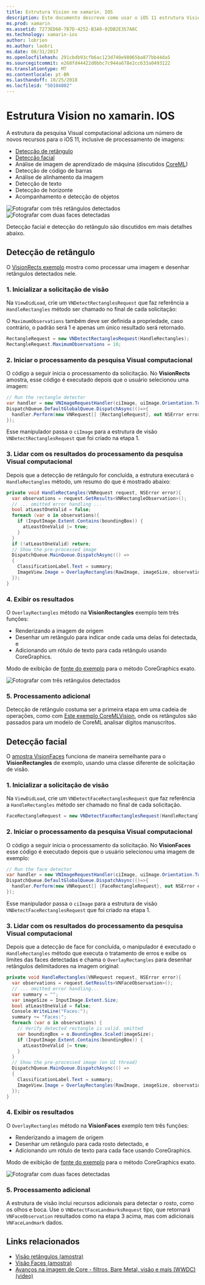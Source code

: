 ```yaml
---
title: Estrutura Vision no xamarin. IOS
description: Este documento descreve como usar o iOS 11 estrutura Vision no xamarin. IOS. Especificamente, ele aborda a detecção de retângulo e detecção facial.
ms.prod: xamarin
ms.assetid: 7273ED68-7B7D-4252-B3A0-02DB2E357A8C
ms.technology: xamarin-ios
author: lobrien
ms.author: laobri
ms.date: 08/31/2017
ms.openlocfilehash: 291cbdb93cfb6ac123d740e98065ba877bb44da5
ms.sourcegitcommit: e268fd44422d0bbc7c944a678e2cc633a0493122
ms.translationtype: MT
ms.contentlocale: pt-BR
ms.lasthandoff: 10/25/2018
ms.locfileid: "50104802"
---
```

# <a name="vision-framework-in-xamarinios"></a>Estrutura Vision no xamarin. IOS

A estrutura da pesquisa Visual computacional adiciona um número de novos recursos para o iOS 11, inclusive de processamento de imagens:

- [Detecção de retângulo](#rectangles)
- [Detecção facial](#faces)
- Análise de imagem de aprendizado de máquina (discutidos [CoreML](~/ios/platform/introduction-to-ios11/coreml.md))
- Detecção de código de barras
- Análise de alinhamento da imagem
- Detecção de texto
- Detecção de horizonte
- Acompanhamento e detecção de objetos

![Fotografar com três retângulos detectados](vision-images/found-rectangles-tiny.png) ![Fotografar com duas faces detectadas](vision-images/xamarin-home-faces-tiny.png)

Detecção facial e detecção do retângulo são discutidos em mais detalhes abaixo.

<a name="rectangles" />

## <a name="rectangle-detection"></a>Detecção de retângulo

O [VisionRects exemplo](https://developer.xamarin.com/samples/monotouch/ios11/VisionRectangles/) mostra como processar uma imagem e desenhar retângulos detectados nele.

### <a name="1-initialize-the-vision-request"></a>1. Inicializar a solicitação de visão

Na `ViewDidLoad`, crie um `VNDetectRectanglesRequest` que faz referência a `HandleRectangles` método ser chamado no final de cada solicitação:

O `MaximumObservations` também deve ser definida a propriedade, caso contrário, o padrão será 1 e apenas um único resultado será retornado.

```csharp
RectangleRequest = new VNDetectRectanglesRequest(HandleRectangles);
RectangleRequest.MaximumObservations = 10;
```

### <a name="2-start-the-vision-processing"></a>2. Iniciar o processamento da pesquisa Visual computacional

O código a seguir inicia o processamento da solicitação. No **VisionRects** amostra, esse código é executado depois que o usuário selecionou uma imagem:

```csharp
// Run the rectangle detector
var handler = new VNImageRequestHandler(ciImage, uiImage.Orientation.ToCGImagePropertyOrientation(), new VNImageOptions());
DispatchQueue.DefaultGlobalQueue.DispatchAsync(()=>{
  handler.Perform(new VNRequest[] {RectangleRequest}, out NSError error);
});
```

Esse manipulador passa o `ciImage` para a estrutura de visão `VNDetectRectanglesRequest` que foi criado na etapa 1.

### <a name="3-handle-the-results-of-vision-processing"></a>3. Lidar com os resultados do processamento da pesquisa Visual computacional

Depois que a detecção de retângulo for concluída, a estrutura executará o `HandleRectangles` método, um resumo do que é mostrado abaixo:

```csharp
private void HandleRectangles(VNRequest request, NSError error){
  var observations = request.GetResults<VNRectangleObservation>();
  // ... omitted error handling ...
  bool atLeastOneValid = false;
  foreach (var o in observations){
    if (InputImage.Extent.Contains(boundingBox)) {
      atLeastOneValid |= true;
    }
  }
  if (!atLeastOneValid) return;
  // Show the pre-processed image
  DispatchQueue.MainQueue.DispatchAsync(() =>
  {
    ClassificationLabel.Text = summary;
    ImageView.Image = OverlayRectangles(RawImage, imageSize, observations);
  });
}
```

### <a name="4-display-the-results"></a>4. Exibir os resultados

O `OverlayRectangles` método na **VisionRectangles** exemplo tem três funções:

- Renderizando a imagem de origem
- Desenhar um retângulo para indicar onde cada uma delas foi detectada, e
- Adicionando um rótulo de texto para cada retângulo usando CoreGraphics.

Modo de exibição de [fonte do exemplo](https://developer.xamarin.com/samples/monotouch/ios11/VisionRectangles/) para o método CoreGraphics exato.

![Fotografar com três retângulos detectados](vision-images/found-rectangles-phone-sml.png)

### <a name="5-further-processing"></a>5. Processamento adicional

Detecção de retângulo costuma ser a primeira etapa em uma cadeia de operações, como com [Este exemplo CoreMLVision](~/ios/platform/introduction-to-ios11/coreml.md#coremlvision), onde os retângulos são passados para um modelo de CoreML analisar dígitos manuscritos.


<a name="faces" />

## <a name="face-detection"></a>Detecção facial

O [amostra VisionFaces](https://developer.xamarin.com/samples/monotouch/ios11/VisionFaces/) funciona de maneira semelhante para o **VisionRectangles** de exemplo, usando uma classe diferente de solicitação de visão.

### <a name="1-initialize-the-vision-request"></a>1. Inicializar a solicitação de visão

Na `ViewDidLoad`, crie um `VNDetectFaceRectanglesRequest` que faz referência a `HandleRectangles` método ser chamado no final de cada solicitação.

```csharp
FaceRectangleRequest = new VNDetectFaceRectanglesRequest(HandleRectangles);
```

### <a name="2-start-the-vision-processing"></a>2. Iniciar o processamento da pesquisa Visual computacional

O código a seguir inicia o processamento da solicitação. No **VisionFaces** esse código é executado depois que o usuário selecionou uma imagem de exemplo:

```csharp
// Run the face detector
var handler = new VNImageRequestHandler(ciImage, uiImage.Orientation.ToCGImagePropertyOrientation(), new VNImageOptions());
DispatchQueue.DefaultGlobalQueue.DispatchAsync(()=>{
  handler.Perform(new VNRequest[] {FaceRectangleRequest}, out NSError error);
});
```

Esse manipulador passa o `ciImage` para a estrutura de visão `VNDetectFaceRectanglesRequest` que foi criado na etapa 1.

### <a name="3-handle-the-results-of-vision-processing"></a>3. Lidar com os resultados do processamento da pesquisa Visual computacional

Depois que a detecção de face for concluída, o manipulador é executado o `HandleRectangles` método que executa o tratamento de erros e exibe os limites das faces detectadas e chama o `OverlayRectangles` para desenhar retângulos delimitadores na imagem original:

```csharp
private void HandleRectangles(VNRequest request, NSError error){
  var observations = request.GetResults<VNFaceObservation>();
  // ... omitted error handling...
  var summary = "";
  var imageSize = InputImage.Extent.Size;
  bool atLeastOneValid = false;
  Console.WriteLine("Faces:");
  summary += "Faces:";
  foreach (var o in observations) {
    // Verify detected rectangle is valid. omitted
    var boundingBox = o.BoundingBox.Scaled(imageSize);
    if (InputImage.Extent.Contains(boundingBox)) {
      atLeastOneValid |= true;
    }
  }
  // Show the pre-processed image (on UI thread)
  DispatchQueue.MainQueue.DispatchAsync(() =>
  {
    ClassificationLabel.Text = summary;
    ImageView.Image = OverlayRectangles(RawImage, imageSize, observations);
  });
}
```

### <a name="4-display-the-results"></a>4. Exibir os resultados

O `OverlayRectangles` método na **VisionFaces** exemplo tem três funções:

- Renderizando a imagem de origem
- Desenhar um retângulo para cada rosto detectado, e
- Adicionando um rótulo de texto para cada face usando CoreGraphics.

Modo de exibição de [fonte do exemplo](https://developer.xamarin.com/samples/monotouch/ios11/VisionFaces/) para o método CoreGraphics exato.

![Fotografar com duas faces detectadas](vision-images/found-faces-phone-sml.png)

### <a name="5-further-processing"></a>5. Processamento adicional

A estrutura de visão inclui recursos adicionais para detectar o rosto, como os olhos e boca. Use o `VNDetectFaceLandmarksRequest` tipo, que retornará `VNFaceObservation` resultados como na etapa 3 acima, mas com adicionais `VNFaceLandmark` dados.


## <a name="related-links"></a>Links relacionados

- [Visão retângulos (amostra)](https://developer.xamarin.com/samples/monotouch/ios11/VisionRectangles/)
- [Visão Faces (amostra)](https://developer.xamarin.com/samples/monotouch/ios11/VisionFaces/)
- [Avanços na imagem de Core - filtros, Bare Metal, visão e mais (WWDC) (vídeo)](https://developer.apple.com/videos/play/wwdc2017/510/)
